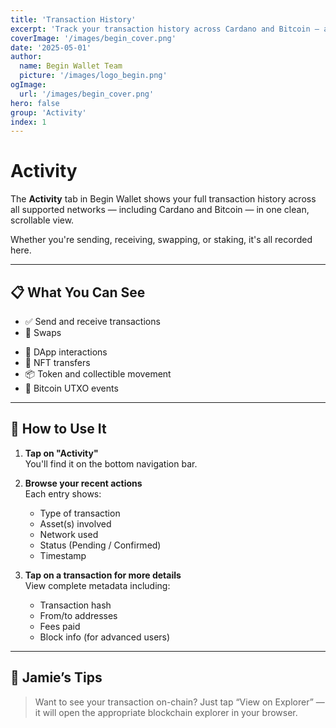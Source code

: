 ```yaml
---
title: 'Transaction History'
excerpt: 'Track your transaction history across Cardano and Bitcoin — all in one place.'
coverImage: '/images/begin_cover.png'
date: '2025-05-01'
author:
  name: Begin Wallet Team
  picture: '/images/logo_begin.png'
ogImage:
  url: '/images/begin_cover.png'
hero: false
group: 'Activity'
index: 1
---
```


# Activity

The **Activity** tab in Begin Wallet shows your full transaction history across all supported networks — including Cardano and Bitcoin — in one clean, scrollable view.

Whether you're sending, receiving, swapping, or staking, it's all recorded here.

---

## 📋 What You Can See

- ✅ Send and receive transactions  
- 🔁 Swaps  
<!-- - 💸 Buy & Sell operations -->
- 🧠 DApp interactions  
- 🎨 NFT transfers  
- 📦 Token and collectible movement  
- 📍 Bitcoin UTXO events

---

## 👣 How to Use It

1. **Tap on "Activity"**  
   You'll find it on the bottom navigation bar.

2. **Browse your recent actions**  
   Each entry shows:
   - Type of transaction
   - Asset(s) involved
   - Network used
   - Status (Pending / Confirmed)
   - Timestamp

3. **Tap on a transaction for more details**  
   View complete metadata including:
   - Transaction hash  
   - From/to addresses  
   - Fees paid  
   - Block info (for advanced users)

<!-- 4. **Filter by network**  
   Tap the network filter to view only **Cardano**, **Bitcoin**, or **All**. -->

---

## 🧠 Jamie’s Tips

<!-- > You can always tap “Retry” for any stuck or failed transaction. -->

> Want to see your transaction on-chain? Just tap “View on Explorer” — it will open the appropriate blockchain explorer in your browser.
